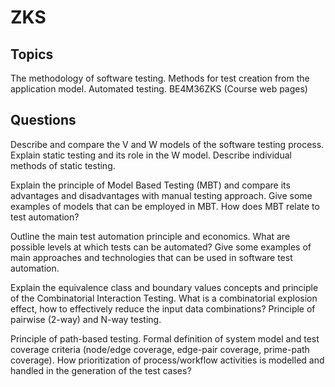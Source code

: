 # ZKS

## Topics
The methodology of software testing. Methods for test creation from the application model. Automated testing. BE4M36ZKS (Course web pages)

## Questions
Describe and compare the V and W models of the software testing process. Explain static testing and its role in the W model. Describe individual methods of static testing.

Explain the principle of Model Based Testing (MBT) and compare its advantages and disadvantages with manual testing approach. Give some examples of models that can be employed in MBT. How does MBT relate to test automation?

Outline the main test automation principle and economics. What are possible levels at which tests can be automated? Give some examples of main approaches and technologies that can be used in software test automation.

Explain the equivalence class and boundary values concepts and principle of the Combinatorial Interaction Testing. What is a combinatorial explosion effect, how to effectively reduce the input data combinations? Principle of pairwise (2-way) and N-way testing.

Principle of path-based testing. Formal definition of system model and test coverage criteria (node/edge coverage, edge-pair coverage, prime-path coverage). How prioritization of process/workflow activities is modelled and handled in the generation of the test cases?
